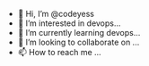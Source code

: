 - 👋 Hi, I’m @codeyess
- 👀 I’m interested in devops...
- 🌱 I’m currently learning devops...
- 💞️ I’m looking to collaborate on ...
- 📫 How to reach me ...

<!---
karthik-chn/karthik-chn is a ✨ special ✨ repository because its `README.md` (this file) appears on your GitHub profile.
You can click the Preview link to take a look at your changes.
--->
